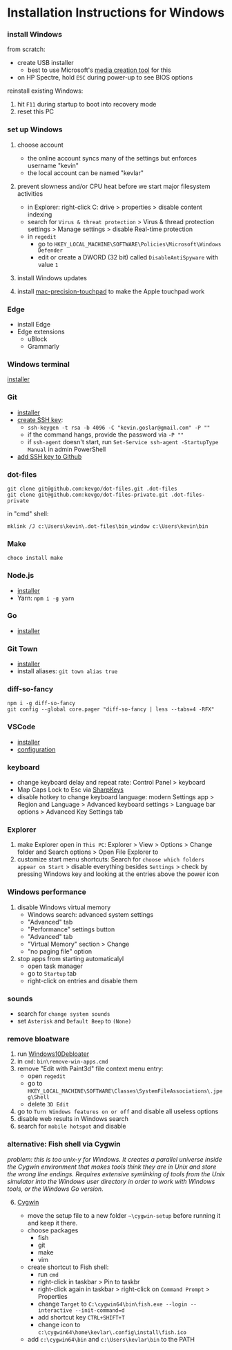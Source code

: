 # Installation Instructions for Windows

### install Windows

from scratch:

- create USB installer
  - best to use Microsoft's [media creation tool](https://www.microsoft.com/en-us/software-download/windows10) for this
- on HP Spectre, hold `ESC` during power-up to see BIOS options

reinstall existing Windows:

1. hit `F11` during startup to boot into recovery mode
1. reset this PC

### set up Windows

1.  choose account
    - the online account syncs many of the settings but enforces username "kevin"
    - the local account can be named "kevlar"
1.  prevent slowness and/or CPU heat before we start major filesystem activities

    - in Explorer: right-click C: drive > properties > disable content indexing
    - search for `Virus & threat protection` > Virus & thread protection settings > Manage settings > disable Real-time protection
    - in `regedit`
      - go to `HKEY_LOCAL_MACHINE\SOFTWARE\Policies\Microsoft\Windows Defender`
      - edit or create a DWORD (32 bit) called `DisableAntiSpyware` with value `1`

1.  install Windows updates
1.  install [mac-precision-touchpad](https://github.com/imbushuo/mac-precision-touchpad) to make the Apple touchpad work

### Edge

- install Edge
- Edge extensions
  - uBlock
  - Grammarly

### Windows terminal

[installer](https://www.microsoft.com/en-us/p/windows-terminal/9n0dx20hk701?activetab=pivot:overviewtab)

### Git

- [installer](https://git-scm.com/download/win)
- [create SSH key](https://help.github.com/articles/generating-a-new-ssh-key-and-adding-it-to-the-ssh-agent):
  - `ssh-keygen -t rsa -b 4096 -C "kevin.goslar@gmail.com" -P ""`
  - if the command hangs, provide the password via `-P ""`
  - if `ssh-agent` doesn't start, run `Set-Service ssh-agent -StartupType Manual` in admin PowerShell
- [add SSH key to Github](https://help.github.com/articles/adding-a-new-ssh-key-to-your-github-account)

### dot-files

```
git clone git@github.com:kevgo/dot-files.git .dot-files
git clone git@github.com:kevgo/dot-files-private.git .dot-files-private
```

in "cmd" shell:

```
mklink /J c:\Users\kevin\.dot-files\bin_window c:\Users\kevin\bin

```

### Make

```
choco install make
```

### Node.js

- [installer](https://nodejs.org/en/download)
- Yarn: `npm i -g yarn`

### Go

- [installer](https://golang.org/dl)

### Git Town

- [installer](https://github.com/Originate/git-town)
- install aliases: `git town alias true`

### diff-so-fancy

```
npm i -g diff-so-fancy
git config --global core.pager "diff-so-fancy | less --tabs=4 -RFX"
```

### VSCode

- [installer](https://code.visualstudio.com)
- [configuration](../vscode/README.md)

### keyboard

- change keyboard delay and repeat rate: Control Panel > keyboard
- Map Caps Lock to Esc via [SharpKeys](https://github.com/randyrants/sharpkeys/releases)
- disable hotkey to change keyboard language: modern Settings app > Region and Language > Advanced keyboard settings > Language bar options > Advanced Key Settings tab

### Explorer

1. make Explorer open in `This PC`: Explorer > View > Options > Change folder and Search options > Open File Explorer to
1. customize start menu shortcuts: Search for `choose which folders appear on Start` > disable everything besides `Settings` > check by pressing Windows key and looking at the entries above the power icon

### Windows performance

1. disable Windows virtual memory
   - Windows search: advanced system settings
   - "Advanced" tab
   - "Performance" settings button
   - "Advanced" tab
   - "Virtual Memory" section > Change
   - "no paging file" option
1. stop apps from starting automaticalyl
   - open task manager
   - go to `Startup` tab
   - right-click on entries and disable them

### sounds

- search for `change system sounds`
- set `Asterisk` and `Default Beep` to `(None)`

### remove bloatware

1. run [Windows10Debloater](https://github.com/Sycnex/Windows10Debloater)
1. in `cmd`: `bin\remove-win-apps.cmd`
1. remove "Edit with Paint3d" file context menu entry:
   - open `regedit`
   - go to `HKEY_LOCAL_MACHINE\SOFTWARE\Classes\SystemFileAssociations\.jpeg\Shell`
   - delete `3D Edit`
1. go to `Turn Windows features on or off` and disable all useless options
1. disable web results in Windows search
1. search for `mobile hotspot` and disable

### alternative: Fish shell via Cygwin

_problem: this is too unix-y for Windows. It creates a parallel universe inside the Cygwin environment that makes tools think they are in Unix and store the wrong line endings. Requires extensive symlinking of tools from the Unix simulator into the Windows user directory in order to work with Windows tools, or the Windows Go version._

6. [Cygwin](https://www.cygwin.com)

   - move the setup file to a new folder `~\cygwin-setup` before running it and keep it there.
   - choose packages
     - fish
     - git
     - make
     - vim
   - create shortcut to Fish shell:
     - run `cmd`
     - right-click in taskbar > Pin to taskbr
     - right-click again in taskbar > right-click on `Command Prompt` > Properties
     - change `Target` to `C:\cygwin64\bin\fish.exe --login --interactive --init-command=d`
     - add shortcut key `CTRL+SHIFT+T`
     - change icon to `c:\cygwin64\home\kevlar\.config\install\fish.ico`
   - add `c:\cygwin64\bin` and `c:\Users\kevlar\bin` to the PATH
